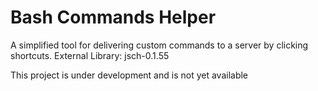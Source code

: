 # Bash Commands Helper
 A simplified tool for delivering custom commands to a server by clicking shortcuts.
 External Library: jsch-0.1.55

 This project is under development and is not yet available
